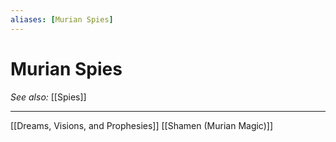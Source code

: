 ```yaml
---
aliases: [Murian Spies]
---
```

# Murian Spies
*See also:* [[Spies]]
___
[[Dreams, Visions, and Prophesies]]
[[Shamen (Murian Magic)]]